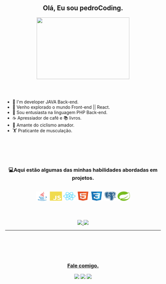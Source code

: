 <h2 align="center">Olá, Eu sou pedroCoding.</h2>
<div align="center">
<img src="https://gifs.eco.br/wp-content/uploads/2022/11/gifs-de-programador-10.gif" width="300" height="200" />
</div>




<br><br>

- 🔭 I'm developer JAVA Back-end.
- 🌱 Venho explorado o mundo Front-end || React.
- 💬 Sou entusiasta na linguagem PHP Back-end.
- ☕ Apressiador de café e 📚 livros.
- 🚴‍ Amante do ciclismo amador.
- 🏋️‍ Praticante de musculação.

<br><br>
-----------------------------------------------------------------------------------------------------------------------------------------------------------------------
<h3 align="center">💻Aqui estão algumas das minhas habilidades abordadas em projetos.</h3>


<div style="display: inline_block" align="center"><br>
  <img align="center" alt="Java" height="30" width="40" src="https://raw.githubusercontent.com/devicons/devicon/master/icons/java/java-original.svg">
  <img align="center" alt="Js" height="30" width="40" src="https://raw.githubusercontent.com/devicons/devicon/master/icons/javascript/javascript-plain.svg">
  <img align="center" alt="React" height="30" width="40" src="https://raw.githubusercontent.com/devicons/devicon/master/icons/react/react-original.svg">
  <img align="center" alt="HTML" height="30" width="40" src="https://raw.githubusercontent.com/devicons/devicon/master/icons/html5/html5-original.svg">
  <img align="center" alt="CSS" height="30" width="40" src="https://raw.githubusercontent.com/devicons/devicon/master/icons/css3/css3-original.svg">
  <img align="center" alt="posgresql" height="30" width="40" src="https://raw.githubusercontent.com/devicons/devicon/master/icons/postgresql/postgresql-plain.svg">
  <img align="center" alt="spring" height="30" width="40" src="https://raw.githubusercontent.com/devicons/devicon/master/icons/spring/spring-original.svg">
  </div>
  
<br><br>

<div align="center">
  <a href="https://github.com/pedroCoding">
  <img height="150em" src="https://github-readme-stats.vercel.app/api?username=pedroCoding&show_icons=true&theme=dark&include_all_commits=true&count_private=true"/>
  <img height="150em" src="https://github-readme-stats.vercel.app/api/top-langs/?username=pedroCoding&layout=compact&langs_count=7&theme=dark"/>
</div>
  
  
  

-----------------------------------------------------------------------------------------------------------------------------------------------------------------------
  
<br><br><br><br>
  

  
<p></p>
  <h3 align="center">Fale comigo.</h3>
<div align="center"> 
  <a href="https://www.instagram.com/pedro.devp" target="_blank"><img src="https://img.shields.io/badge/-Instagram-%23E4405F?style=for-the-badge&logo=instagram&logoColor=white" target="_blank"></a> 
  <a href = "mailto:falecompedrodev@gmail.com"><img src="https://img.shields.io/badge/-Gmail-%23333?style=for-the-badge&logo=gmail&logoColor=white" target="_blank"></a>
  <a href="https://www.linkedin.com/in/pedrodevj" target="_blank"><img src="https://img.shields.io/badge/-LinkedIn-%230077B5?style=for-the-badge&logo=linkedin&logoColor=white" target="_blank"></a> 
</div>
